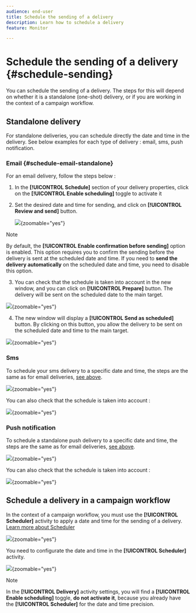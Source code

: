 ```yaml
---
audience: end-user
title: Schedule the sending of a delivery
description: Learn how to schedule a delivery
feature: Monitor

---
```

# Schedule the sending of a delivery {#schedule-sending}

You can schedule the sending of a delivery. The steps for this will depend on whether it is a standalone (one-shot) delivery, or if you are working in the context of a campaign workflow.

## Standalone delivery

For standalone deliveries, you can schedule directly the date and time in the delivery.
See below examples for each type of delivery : email, sms, push notification.

### Email {#schedule-email-standalone}

For an email delivery, follow the steps below :

1. In the **[!UICONTROL Schedule]** section of your delivery properties, click on the **[!UICONTROL Enable scheduling]** toggle to activate it

2. Set the desired date and time for sending, and click on **[!UICONTROL Review and send]** button.

    ![](assets/schedule-email-standalone.png){zoomable="yes"}

>[!NOTE]
By default, the **[!UICONTROL Enable confirmation before sending]** option is enabled. This option requires you to confirm the sending before the delivery is sent at the scheduled date and time. If you need to **send the delivery automatically** on the scheduled date and time, you need to disable this option.

3. You can check that the schedule is taken into account in the new window, and you can click on **[!UICONTROL Prepare]** button. The delivery will be sent on the scheduled date to the main target.

![](assets/schedule-email-standalone-prepare.png){zoomable="yes"}

4. The new window will display a **[!UICONTROL Send as scheduled]** button. By clicking on this button, you allow the delivery to be sent on the scheduled date and time to the main target.

![](assets/schedule-email-standalone-send.png){zoomable="yes"}


### Sms

To schedule your sms delivery to a specific date and time, the steps are the same as for email deliveries, [see above](#schedule-email-standalone).

![](assets/schedule-sms-standalone.png){zoomable="yes"}

You can also check that the schedule is taken into account :

![](assets/schedule-sms-standalone-prepare.png){zoomable="yes"}

### Push notification

To schedule a standalone push delivery to a specific date and time, the steps are the same as for email deliveries, [see above](#schedule-email-standalone).

![](assets/schedule-push-standalone.png){zoomable="yes"}

You can also check that the schedule is taken into account : 

![](assets/schedule-push-standalone-prepare.png){zoomable="yes"}


## Schedule a delivery in a campaign workflow

In the context of a campaign workflow, you must use the **[!UICONTROL Scheduler]** activity to apply a date and time for the sending of a delivery. [Learn more about Scheduler](../workflows/activities/scheduler.md)

![](assets/schedule-workflow.png){zoomable="yes"}


You need to configurate the date and time in the **[!UICONTROL Scheduler]** activity.

![](assets/schedule-workflow-scheduler.png){zoomable="yes"}


>[!NOTE] 
In the **[!UICONTROL Delivery]** activity settings, you will find a **[!UICONTROL Enable scheduling]** toggle, **do not activate it**, because you already have the **[!UICONTROL Scheduler]** for the date and time precision.


